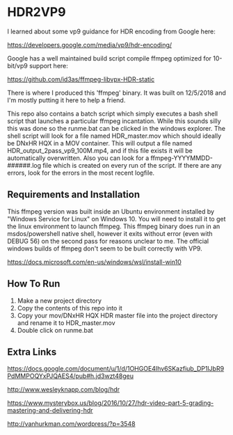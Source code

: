 # HDR2VP9

I learned about some vp9 guidance for HDR encoding from Google here:

https://developers.google.com/media/vp9/hdr-encoding/

Google has a well maintained build script compile ffmpeg optimized for 10-bit/vp9 support here:

https://github.com/id3as/ffmpeg-libvpx-HDR-static

There is where I produced this 'ffmpeg' binary.  It was built on 12/5/2018 and I'm mostly putting it here to help a friend.

This repo also contains a batch script which simply executes a bash shell script that launches a particular ffmpeg incantation.  While this sounds silly this was done so the runme.bat can be clicked in the windows explorer.  The shell script will look for a file named HDR_master.mov which should ideally be DNxHR HQX in a MOV container.  This will output a file named HDR_output_2pass_vp9_100M.mp4, and if this file exists it will be automatically overwritten.  Also you can look for a ffmpeg-YYYYMMDD-######.log file which is created on every run of the script.  If there are any errors, look for the errors in the most recent logfile.

## Requirements and Installation

This ffmpeg version was built inside an Ubuntu environment installed by "Windows Service for Linux" on Windows 10.  You will need to install it to get the linux environment to launch ffmpeg.  This ffmpeg binary does run in an msdos/powershell native shell, however it exits without error (even with DEBUG 56) on the second pass for reasons unclear to me.  The official windows builds of ffmpeg don't seem to be built correctly with VP9.

https://docs.microsoft.com/en-us/windows/wsl/install-win10

## How To Run

1. Make a new project directory
2. Copy the contents of this repo into it
3. Copy your mov/DNxHR HQX HDR master file into the project directory and rename it to HDR_master.mov
4. Double click on runme.bat

## Extra Links

https://docs.google.com/document/u/1/d/1OHGOE4Ihv6SKazfiub_DP1lJbR9PdMMPOQYxPJQAES4/pub#h.jd3wzt48geu

http://www.wesleyknapp.com/blog/hdr

https://www.mysterybox.us/blog/2016/10/27/hdr-video-part-5-grading-mastering-and-delivering-hdr

http://vanhurkman.com/wordpress/?p=3548
